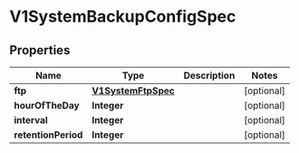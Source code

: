# V1SystemBackupConfigSpec

## Properties
Name | Type | Description | Notes
------------ | ------------- | ------------- | -------------
**ftp** | [**V1SystemFtpSpec**](V1SystemFtpSpec.md) |  |  [optional]
**hourOfTheDay** | **Integer** |  |  [optional]
**interval** | **Integer** |  |  [optional]
**retentionPeriod** | **Integer** |  |  [optional]
